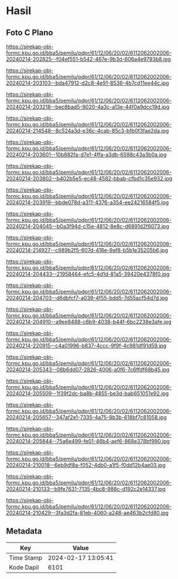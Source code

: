 # Hasil

## Foto C Plano

https://sirekap-obj-formc.kpu.go.id/bba5/pemilu/pdpr/61/12/06/20/02/6112062002006-20240214-202825--f04ef551-b542-467e-9b3d-606a4e9793b8.jpg

https://sirekap-obj-formc.kpu.go.id/bba5/pemilu/pdpr/61/12/06/20/02/6112062002006-20240214-203103--bda47912-d2c8-4e91-8536-4b7cd11ee44c.jpg

https://sirekap-obj-formc.kpu.go.id/bba5/pemilu/pdpr/61/12/06/20/02/6112062002006-20240214-203218--bec8bad5-9020-4a3c-a13e-44f0a9dcc19d.jpg

https://sirekap-obj-formc.kpu.go.id/bba5/pemilu/pdpr/61/12/06/20/02/6112062002006-20240214-214548--8c524a3d-e36c-4cab-85c3-bfb0f3fae2da.jpg

https://sirekap-obj-formc.kpu.go.id/bba5/pemilu/pdpr/61/12/06/20/02/6112062002006-20240214-203601--10b882fa-d7e1-4ffa-a3db-6598c43a3b0a.jpg

https://sirekap-obj-formc.kpu.go.id/bba5/pemilu/pdpr/61/12/06/20/02/6112062002006-20240214-203802--b402b5e5-ec48-4582-bbab-cfbd1c35e932.jpg

https://sirekap-obj-formc.kpu.go.id/bba5/pemilu/pdpr/61/12/06/20/02/6112062002006-20240214-203919--bbde078d-a311-4376-a354-ee24216584f5.jpg

https://sirekap-obj-formc.kpu.go.id/bba5/pemilu/pdpr/61/12/06/20/02/6112062002006-20240214-204045--b0a3f94d-c15e-4812-8e8c-d6891d2f6073.jpg

https://sirekap-obj-formc.kpu.go.id/bba5/pemilu/pdpr/61/12/06/20/02/6112062002006-20240214-214927--c989b2f5-607d-418e-9af8-b5b1e35205b6.jpg

https://sirekap-obj-formc.kpu.go.id/bba5/pemilu/pdpr/61/12/06/20/02/6112062002006-20240214-204433--21958464-efc5-4d1d-81a5-39420e4378f0.jpg

https://sirekap-obj-formc.kpu.go.id/bba5/pemilu/pdpr/61/12/06/20/02/6112062002006-20240214-204703--d6dbfcf7-a039-4f55-bdd5-7d55acf54d7d.jpg

https://sirekap-obj-formc.kpu.go.id/bba5/pemilu/pdpr/61/12/06/20/02/6112062002006-20240214-204910--a9ee8488-c6b9-4038-b44f-6bc2238e3afe.jpg

https://sirekap-obj-formc.kpu.go.id/bba5/pemilu/pdpr/61/12/06/20/02/6112062002006-20240214-220915--c4a01996-b837-4ccc-9f9f-4c981df91d59.jpg

https://sirekap-obj-formc.kpu.go.id/bba5/pemilu/pdpr/61/12/06/20/02/6112062002006-20240214-205343--08b6dd07-2826-4006-a0f6-7c6ffdf68b45.jpg

https://sirekap-obj-formc.kpu.go.id/bba5/pemilu/pdpr/61/12/06/20/02/6112062002006-20240214-205509--1f39f2dc-ba8b-4855-be3d-bab651051e92.jpg

https://sirekap-obj-formc.kpu.go.id/bba5/pemilu/pdpr/61/12/06/20/02/6112062002006-20240214-205657--347af2e1-7335-4a75-8b3b-618bf7c81058.jpg

https://sirekap-obj-formc.kpu.go.id/bba5/pemilu/pdpr/61/12/06/20/02/6112062002006-20240214-205844--75a6e499-fe01-46b4-aef6-868e378bf990.jpg

https://sirekap-obj-formc.kpu.go.id/bba5/pemilu/pdpr/61/12/06/20/02/6112062002006-20240214-210018--6eb9df8a-f052-4db0-a1f5-f0dd12b4ae03.jpg

https://sirekap-obj-formc.kpu.go.id/bba5/pemilu/pdpr/61/12/06/20/02/6112062002006-20240214-210133--b9fe7631-7135-4bc8-988c-d192c2e14337.jpg

https://sirekap-obj-formc.kpu.go.id/bba5/pemilu/pdpr/61/12/06/20/02/6112062002006-20240214-210429--3fa3d2fa-81eb-4060-a248-ae463b2cfd80.jpg


## Metadata

| Key        | Value               |
| ---------- | ------------------- |
| Time Stamp | 2024-02-17 13:05:41 |
| Kode Dapil | 6101                |




